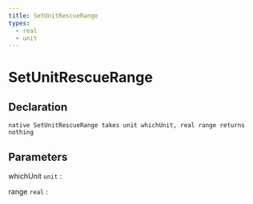 ```yaml
---
title: SetUnitRescueRange
types:
  - real
  - unit
---
```


# SetUnitRescueRange

## Declaration

```jass
native SetUnitRescueRange takes unit whichUnit, real range returns nothing
```

## Parameters
whichUnit `unit`
: 

range `real`
: 

